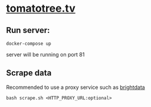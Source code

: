 # [tomatotree.tv](https://tomatotree.tv)

## Run server:
````
docker-compose up
````
server will be running on port 81


## Scrape data
Recommended to use a proxy service such as [brightdata](https://brightdata.com/)
````
bash scrape.sh <HTTP_PROXY_URL:optional>
````
